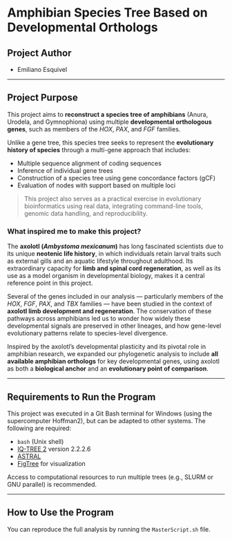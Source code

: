 # Amphibian Species Tree Based on Developmental Orthologs

## Project Author

- Emiliano Esquivel

---

## Project Purpose

This project aims to **reconstruct a species tree of amphibians** (Anura, Urodela, and Gymnophiona) using multiple **developmental orthologous genes**, such as members of the *HOX*, *PAX*, and *FGF* families.

Unlike a gene tree, this species tree seeks to represent the **evolutionary history of species** through a multi-gene approach that includes:

- Multiple sequence alignment of coding sequences  
- Inference of individual gene trees  
- Construction of a species tree using gene concordance factors (gCF)  
- Evaluation of nodes with support based on multiple loci  

> This project also serves as a practical exercise in evolutionary bioinformatics using real data, integrating command-line tools, genomic data handling, and reproducibility.

### What inspired me to make this project?

The **axolotl (*Ambystoma mexicanum*)** has long fascinated scientists due to its unique **neotenic life history**, in which individuals retain larval traits such as external gills and an aquatic lifestyle throughout adulthood. Its extraordinary capacity for **limb and spinal cord regeneration**, as well as its use as a model organism in developmental biology, makes it a central reference point in this project.

Several of the genes included in our analysis — particularly members of the *HOX*, *FGF*, *PAX*, and *TBX* families — have been studied in the context of **axolotl limb development and regeneration**. The conservation of these pathways across amphibians led us to wonder how widely these developmental signals are preserved in other lineages, and how gene-level evolutionary patterns relate to species-level divergence.

Inspired by the axolotl’s developmental plasticity and its pivotal role in amphibian research, we expanded our phylogenetic analysis to include **all available amphibian orthologs** for key developmental genes, using axolotl as both a **biological anchor** and an **evolutionary point of comparison**.

---

## Requirements to Run the Program

This project was executed in a Git Bash terminal for Windows (using the supercomputer Hoffman2), but can be adapted to other systems. The following are required:

- `bash` (Unix shell)  
- [IQ-TREE 2](http://www.iqtree.org/) version 2.2.2.6
- [ASTRAL](https://github.com/smirarab/ASTRAL)
- [FigTree](http://tree.bio.ed.ac.uk/software/figtree/) for visualization  

Access to computational resources to run multiple trees (e.g., SLURM or GNU parallel) is recommended.

---

## How to Use the Program

You can reproduce the full analysis by running the `MasterScript.sh` file. 
